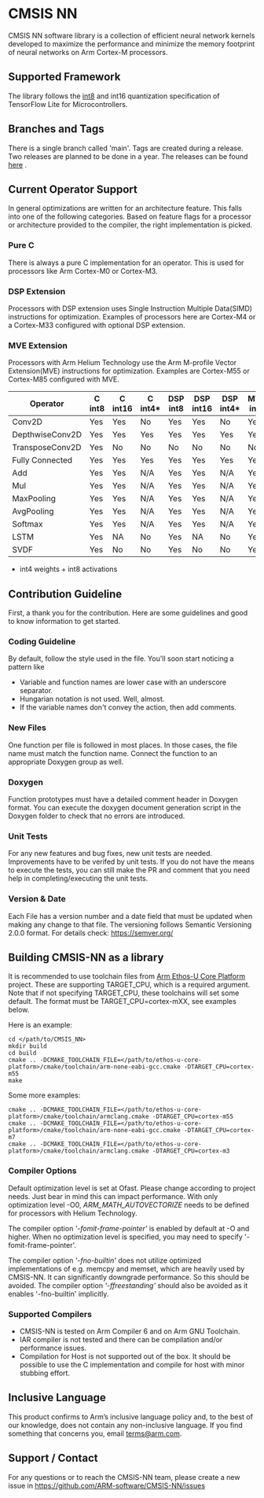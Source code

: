 # CMSIS NN
CMSIS NN software library is a collection of efficient neural network kernels developed to maximize the
performance and minimize the memory footprint of neural networks on Arm Cortex-M processors.

## Supported Framework
The library follows the [int8](https://www.tensorflow.org/lite/performance/quantization_spec) and int16 quantization specification of TensorFlow Lite for Microcontrollers.

## Branches and Tags
There is a single branch called 'main'.
Tags are created during a release. Two releases are planned to be done in a year. The releases can be found
[here](https://github.com/ARM-software/CMSIS-NN/releases) .

## Current Operator Support
In general optimizations are written for an architecture feature. This falls into one of the following categories.
Based on feature flags for a processor or architecture provided to the compiler, the right implementation is picked.
### Pure C
 There is always a pure C implementation for an operator. This is used for processors like Arm Cortex-M0 or Cortex-M3.
### DSP Extension
Processors with DSP extension uses Single Instruction Multiple Data(SIMD) instructions for optimization. Examples of
processors here are Cortex-M4 or a Cortex-M33 configured with optional DSP extension.

### MVE Extension
Processors with Arm Helium Technology use the Arm M-profile Vector Extension(MVE) instructions for optimization.
Examples are Cortex-M55 or Cortex-M85 configured with MVE.

| Operator        | C <br> int8 | C<br>int16 | C<br>int4*  | DSP<br>int8 | DSP<br>int16 | DSP<br>int4* | MVE<br>int8 | MVE<br>int16 |
| --------------- | ----------- | ---------- | ----------- | ------------| -------------| -------------| ------------| -------------|
| Conv2D          | Yes         | Yes        | No          | Yes         | Yes          | No           | Yes         | Yes          |
| DepthwiseConv2D | Yes         | Yes        | Yes         | Yes         | Yes          | Yes          | Yes         | Yes          |
| TransposeConv2D | Yes         | No         | No          | No          | No           | No           | No          | No           |
| Fully Connected | Yes         | Yes        | Yes         | Yes         | Yes          | Yes          | Yes         | Yes          |
| Add             | Yes         | Yes        | N/A         | Yes         | Yes          | N/A          | Yes         | Yes          |
| Mul             | Yes         | Yes        | N/A         | Yes         | Yes          | N/A          | Yes         | Yes          |
| MaxPooling      | Yes         | Yes        | N/A         | Yes         | Yes          | N/A          | Yes         | Yes          |
| AvgPooling      | Yes         | Yes        | N/A         | Yes         | Yes          | N/A          | Yes         | Yes          |
| Softmax         | Yes         | Yes        | N/A         | Yes         | Yes          | N/A          | Yes         | No           |
| LSTM            | Yes         | NA         | No          | Yes         | NA           | No           | Yes         | NA           |
| SVDF            | Yes         | No         | No          | Yes         | No           | No           | Yes         | No           |

* int4 weights + int8 activations

## Contribution Guideline
First, a thank you for the contribution. Here are some guidelines and good to know information to get started.

### Coding Guideline
By default, follow the style used in the file. You'll soon start noticing a pattern like
* Variable and function names are lower case with an underscore separator.
* Hungarian notation is not used. Well, almost.
* If the variable names don't convey the action, then add comments.

### New Files
One function per file is followed in most places. In those cases, the file name must match the function name. Connect
the function to an appropriate Doxygen group as well.

### Doxygen
Function prototypes must have a detailed comment header in Doxygen format. You can execute the doxygen document generation
script in the Doxygen folder to check that no errors are introduced.

### Unit Tests
For any new features and bug fixes, new unit tests are needed. Improvements have to be verifed by unit tests. If you do
not have the means to execute the tests, you can still make the PR and comment that you need help in completing/executing
the unit tests.

### Version & Date
Each File has a version number and a date field that must be updated when making any change to that file. The versioning
follows Semantic Versioning 2.0.0 format. For details check: https://semver.org/

## Building CMSIS-NN as a library
It is recommended to use toolchain files from [Arm Ethos-U Core Platform](https://review.mlplatform.org/admin/repos/ml/ethos-u/ethos-u-core-platform) project. These are supporting TARGET_CPU, which is a required argument. Note that if not specifying TARGET_CPU, these toolchains will set some default. The format must be TARGET_CPU=cortex-mXX, see examples below.

Here is an example:

```
cd </path/to/CMSIS_NN>
mkdir build
cd build
cmake .. -DCMAKE_TOOLCHAIN_FILE=</path/to/ethos-u-core-platform>/cmake/toolchain/arm-none-eabi-gcc.cmake -DTARGET_CPU=cortex-m55
make
```

Some more examples:

```
cmake .. -DCMAKE_TOOLCHAIN_FILE=</path/to/ethos-u-core-platform>/cmake/toolchain/armclang.cmake -DTARGET_CPU=cortex-m55
cmake .. -DCMAKE_TOOLCHAIN_FILE=</path/to/ethos-u-core-platform>/cmake/toolchain/arm-none-eabi-gcc.cmake -DTARGET_CPU=cortex-m7
cmake .. -DCMAKE_TOOLCHAIN_FILE=</path/to/ethos-u-core-platform>/cmake/toolchain/armclang.cmake -DTARGET_CPU=cortex-m3
```

### Compiler Options
Default optimization level is set at Ofast. Please change according to project needs. Just bear in mind this can impact
performance. With only optimization level -O0, *ARM_MATH_AUTOVECTORIZE* needs to be defined for processors with Helium
Technology.

The compiler option *'-fomit-frame-pointer'* is enabled by default at -O and higher. When no optimization level is specified,
you may need to specify '-fomit-frame-pointer'.

The compiler option *'-fno-builtin'* does not utilize optimized implementations of e.g. memcpy and memset, which are heavily used by CMSIS-NN. It can significantly downgrade performance. So this should be avoided. The compiler option *'-ffreestanding'* should also be avoided as it enables '-fno-builtin' implicitly.

### Supported Compilers
* CMSIS-NN is tested on Arm Compiler 6 and on Arm GNU Toolchain.
* IAR compiler is not tested and there can be compilation and/or performance issues.
* Compilation for Host is not supported out of the box. It should be possible to use the C implementation and compile for host with minor stubbing effort.

## Inclusive Language
This product confirms to Arm’s inclusive language policy and, to the best of our knowledge, does not contain any non-inclusive language. If you find something that concerns you, email terms@arm.com.

## Support / Contact

For any questions or to reach the CMSIS-NN team, please create a new issue in https://github.com/ARM-software/CMSIS-NN/issues